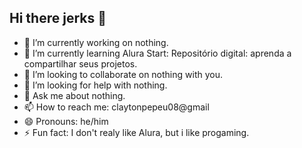 ## Hi there jerks 👋 
- 🔭 I’m currently working on nothing.
- 🌱 I’m currently learning Alura Start: Repositório digital: aprenda a compartilhar seus projetos.
- 👯 I’m looking to collaborate on nothing with you.
- 🤔 I’m looking for help with nothing.
- 💬 Ask me about nothing.
- 📫 How to reach me: claytonpepeu08@gmail
- 😄 Pronouns: he/him
- ⚡ Fun fact: I don't realy like Alura, but i like progaming.

<!--
**Kromilo/Kromilo** is a ✨ _special_ ✨ repository because its `README.md` (this file) appears on your GitHub profile.


- 🔭 I’m currently working on nothing.
- 🌱 I’m currently learning Alura Start: Repositório digital: aprenda a compartilhar seus projetos.
- 👯 I’m looking to collaborate on nothing.
- 🤔 I’m looking for help with nothing.
- 💬 Ask me about nothing.
- 📫 How to reach me: claytonpepeu08@gmail
- 😄 Pronouns: he/him
- ⚡ Fun fact: I don't realy like Alura, but i like progaming.
-->
